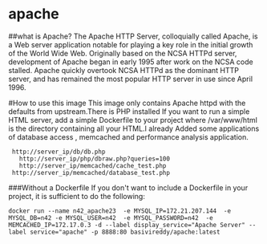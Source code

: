 # apache

##what is  Apache?
The Apache HTTP Server, colloquially called Apache, is a Web server application notable for playing a key role in the initial growth of the World Wide Web. Originally based on the NCSA HTTPd server, development of Apache began in early 1995 after work on the NCSA code stalled. Apache quickly overtook NCSA HTTPd as the dominant HTTP server, and has remained the most popular HTTP server in use since April 1996.

#How to use this image
This image only contains Apache httpd with the defaults from upstream.There is PHP installed
 If you want to run a simple HTML server, add a simple Dockerfile to your project where /var/www/html  is the directory containing all your HTML.I already Added some applications of database access , memcached and performance analysis application.
 
 ```
  http://server_ip/db/db.php
	http://server_ip/php/dbraw.php?queries=100
	http://server_ip/memcached/cache_test.php
  http://server_ip/memcached/database_test.php
```

###Without a Dockerfile
If you don't want to include a Dockerfile in your project, it is sufficient to do the following:

```
docker run --name n42_apache23  -e MYSQL_IP=172.21.207.144  -e MYSQL_DB=n42 -e MYSQL_USER=n42  -e MYSQL_PASSWORD=n42  -e MEMCACHED_IP=172.17.0.3 -d --label display_service="Apache Server" --label service="apache" -p 8888:80 basivireddy/apache:latest
```
